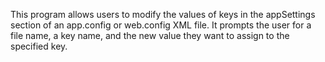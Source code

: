 This program allows users to modify the values of keys in the appSettings section of an app.config or web.config XML file. It prompts the user for a file name, a key name, and the new value they want to assign to the specified key.
